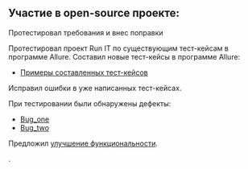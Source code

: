 ## Участие в open-source проекте:
Протестировал требования и внес поправки

Протестировал проект Run IT по существующим тест-кейсам в программе Allure.
Составил новые тест-кейсы в программе Allure: 

* [Примеры составленных тест-кейсов](https://github.com/ViktorSmiryagin/Test_Runit/blob/main/test_case.md)

Исправил ошибки в уже написанных тест-кейсах.

При тестировании были обнаружены дефекты:
 

* [Bug_one](https://github.com/hexlet-rus/runit/issues/541)
* [Bug_two](https://github.com/hexlet-rus/runit/issues/540)

Предложил [улучшение функциональности](https://github.com/hexlet-rus/runit/issues/542).

.



